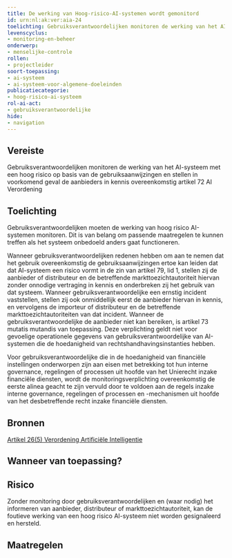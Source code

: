 ```yaml
---
title: De werking van Hoog-risico-AI-systemen wordt gemonitord
id: urn:nl:ak:ver:aia-24
toelichting: Gebruiksverantwoordelijken monitoren de werking van het AI-systeem met een hoog risico op basis van de gebruiksaanwijzingen en stellen in voorkomend geval de aanbieders in kennis overeenkomstig artikel 72 AI Verordening
levenscyclus:
- monitoring-en-beheer
onderwerp:
- menselijke-controle
rollen:
- projectleider
soort-toepassing:
- ai-systeem
- ai-systeem-voor-algemene-doeleinden
publicatiecategorie:
- hoog-risico-ai-systeem
rol-ai-act:
- gebruiksverantwoordelijke
hide:
- navigation
---
```


<!-- tags -->
## Vereiste

Gebruiksverantwoordelijken monitoren de werking van het AI-systeem met een hoog risico op basis van de gebruiksaanwijzingen en stellen in voorkomend geval de aanbieders in kennis overeenkomstig artikel 72 AI Verordening

## Toelichting

Gebruiksverantwoordelijken moeten de werking van hoog risico AI-systemen monitoren.
Dit is van belang om passende maatregelen te kunnen treffen als het systeem onbedoeld anders gaat functioneren.
 
Wanneer gebruiksverantwoordelijken redenen hebben om aan te nemen dat het gebruik overeenkomstig de gebruiksaanwijzingen ertoe kan leiden dat dat AI-systeem een risico vormt in de zin van artikel 79, lid 1, stellen zij de aanbieder of distributeur en de betreffende markttoezichtautoriteit hiervan zonder onnodige vertraging in kennis en onderbreken zij het gebruik van dat systeem.
Wanneer gebruiksverantwoordelijke een ernstig incident vaststellen, stellen zij ook onmiddellijk eerst de aanbieder hiervan in kennis, en vervolgens de importeur of distributeur en de betreffende markttoezichtautoriteiten van dat incident.
Wanneer de gebruiksverantwoordelijke de aanbieder niet kan bereiken, is artikel 73 mutatis mutandis van toepassing.
Deze verplichting geldt niet voor gevoelige operationele gegevens van gebruiksverantwoordelijke van AI-systemen die de hoedanigheid van rechtshandhavingsinstanties hebben.

Voor gebruiksverantwoordelijke die in de hoedanigheid van financiële instellingen onderworpen zijn aan eisen met betrekking tot hun interne governance, regelingen of processen uit hoofde van het Unierecht inzake financiële diensten, wordt de monitoringsverplichting overeenkomstig de eerste alinea geacht te zijn vervuld door te voldoen aan de regels inzake interne governance, regelingen of processen en -mechanismen uit hoofde van het desbetreffende recht inzake financiële diensten.

## Bronnen

[Artikel 26(5) Verordening Artificiële Intelligentie](https://eur-lex.europa.eu/legal-content/NL/TXT/HTML/?uri=OJ:L_202401689#d1e4350-1-1)

## Wanneer van toepassing? 
<!-- tags-ai-act -->


## Risico

Zonder monitoring door gebruiksverantwoordelijken en (waar nodig) het informeren van aanbieder, distributeur of markttoezichtautoriteit, kan de foutieve werking van een hoog risico AI-systeem niet worden gesignaleerd en hersteld.


## Maatregelen

<!-- list_maatregelen vereiste/aia-24-gebruiksverantwoordelijken-monitoren-werking no-search no-onderwerp no-rol no-levenscyclus -->

